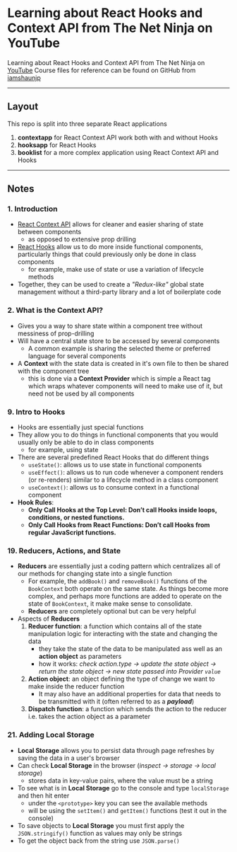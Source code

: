 # Learning about React Hooks and Context API from The Net Ninja on YouTube
Learning about React Hooks and Context API from The Net Ninja on [YouTube](https://www.youtube.com/playlist?list=PL4cUxeGkcC9hNokByJilPg5g9m2APUePI)
Course files for reference can be found on GitHub from [iamshaunjp](https://github.com/iamshaunjp/react-context-hooks)

---

## Layout
This repo is split into three separate React applications
1. **contextapp** for React Context API work both with and without Hooks
2. **hooksapp** for React Hooks
3. **booklist** for a more complex application using React Context API and Hooks
---

## Notes
### 1. Introduction
- [React Context API](https://reactjs.org/docs/context.html) allows for cleaner and easier sharing of state between components
    - as opposed to extensive prop drilling
- [React Hooks](https://reactjs.org/docs/hooks-intro.html) allow us to do more inside functional components, particularly things that could previously only be done in class components
    - for example, make use of state or use a variation of lifecycle methods
- Together, they can be used to create a *"Redux-like"* global state management without a third-party library and a lot of boilerplate code

### 2. What is the Context API?
- Gives you a way to share state within a component tree without messiness of prop-drilling
- Will have a central state store to be accessed by several components
    - A common example is sharing the selected theme or preferred language for several components
- A **Context** with the state data is created in it's own file to then be shared with the component tree
    - this is done via a **Context Provider** which is simple a React tag which wraps whatever components will need to make use of it, but need not be used by all components
### 9. Intro to Hooks
- Hooks are essentially just special functions
- They allow you to do things in functional components that you would usually only be able to do in class components
    - for example, using state
- There are several predefined React Hooks that do different things
    - `useState()`: allows us to use state in functional components
    - `useEffect()`: allows us to run code whenever a component renders (or re-renders) similar to a lifecycle method in a class component
    - `useContext()`: allows us to consume context in a functional component
- **Hook Rules**:
    - **Only Call Hooks at the Top Level: Don’t call Hooks inside loops, conditions, or nested functions.**
    - **Only Call Hooks from React Functions: Don’t call Hooks from regular JavaScript functions.**
### 19. Reducers, Actions, and State
- **Reducers** are essentially just a coding pattern which centralizes all of our methods for changing state into a single function
    - For example, the `addBook()` and `removeBook()` functions of the `BookContext` both operate on the same state. As things become more complex, and perhaps more functions are added to operate on the state of `BookContext`, it make make sense to consolidate.
    - **Reducers** are completely optional but can be very helpful
- Aspects of **Reducers**
    1. **Reducer function**: a function which contains all of the state manipulation logic for interacting with the state and changing the data
        - they take the state of the data to be manipulated ass well as an **action object** as parameters
        - how it works: *check action.type -> update the state object -> return the state object -> new state passed into Provider `value`*
    2. **Action object**: an object defining the type of change we want to make inside the reducer function
        - It may also have an additional properties for data that needs to be transmitted with it (often referred to as a ***payload***)
    3. **Dispatch function**: a function which sends the action to the reducer i.e. takes the action object as a parameter

### 21. Adding Local Storage
- **Local Storage** allows you to persist data through page refreshes by saving the data in a user's browser
- Can check **Local Storage** in the browser (*inspect -> storage -> local storage*)
    - stores data in key-value pairs, where the value must be a string
- To see what is in **Local Storage** go to the console and type `localStorage` and then hit enter
    - under the `<prototype>` key you can see the available methods
    - will be using the `setItem()` and `getItem()` functions (test it out in the console)
- To save objects to **Local Storage** you must first apply the `JSON.stringify()` function as values may only be strings
- To get the object back from the string use `JSON.parse()`
